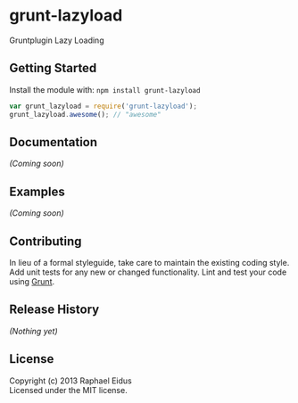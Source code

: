 # grunt-lazyload

Gruntplugin Lazy Loading

## Getting Started
Install the module with: `npm install grunt-lazyload`

```javascript
var grunt_lazyload = require('grunt-lazyload');
grunt_lazyload.awesome(); // "awesome"
```

## Documentation
_(Coming soon)_

## Examples
_(Coming soon)_

## Contributing
In lieu of a formal styleguide, take care to maintain the existing coding style. Add unit tests for any new or changed functionality. Lint and test your code using [Grunt](http://gruntjs.com/).

## Release History
_(Nothing yet)_

## License
Copyright (c) 2013 Raphael Eidus  
Licensed under the MIT license.
